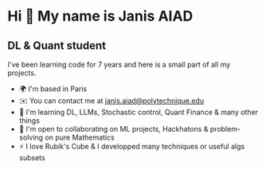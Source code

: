 Hi 👋 My name is Janis AIAD
===========================

DL & Quant student
------------------

I've been learning code for 7 years and here is a small part of all my projects.

*   🌍  I'm based in Paris
*   ✉️  You can contact me at [janis.aiad@polytechnique.edu](mailto:janis.aiad@polytechnique.edu)
*   🧠  I'm learning DL, LLMs, Stochastic control, Quant Finance & many other things
*   🤝  I'm open to collaborating on ML projects, Hackhatons & problem-solving on pure Mathematics
*   ⚡  I love Rubik's Cube & I developped many techniques or useful algs subsets
